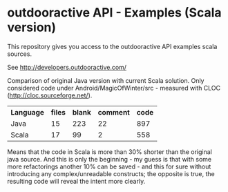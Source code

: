 outdooractive API - Examples (Scala version)
============================

This repository gives you access to the outdooractive API examples scala sources.

See http://developers.outdooractive.com/


Comparison of original Java version with current Scala solution.
Only considered code under Android/MagicOfWinter/src - measured with CLOC (http://cloc.sourceforge.net/).

<table>
    <tr>
        <th>Language</th>
        <th>files</th>
        <th>blank</th>
        <th>comment</th>
        <th>code</th>
    </tr>
    <tr>
        <td>Java</td>
        <td>15</td>
        <td>223</td>
        <td>22</td>
        <td>897</td>
    </tr>
    <tr>
        <td>Scala</td>
        <td>17</td>
        <td>99</td>
        <td>2</td>
        <td>558</td>
    </tr>
</table>

Means that the code in Scala is more than 30% shorter than the original java source. And this is only the beginning - my guess is that with some more refactorings another 10% can be saved - and this for sure without introducing any complex/unreadable constructs; the opposite is true, the resulting code will reveal the intent more clearly.

